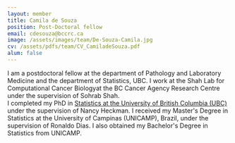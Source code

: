 ```yaml
---
layout: member
title: Camila de Souza
position: Post-Doctoral fellow
email: cdesouza@bccrc.ca
image: /assets/images/team/De-Souza-Camila.jpg
cv: /assets/pdfs/team/CV_CamiladeSouza.pdf
alum: false
---
```


I am a postdoctoral fellow at the department of Pathology and Laboratory Medicine and the department of Statistics, UBC. I work at the Shah Lab for Computational Cancer Biologyat the BC Cancer Agency Research Centre under the supervision of Sohrab Shah.  
I completed my PhD in [Statistics at the University of British Columbia (UBC)](https://www.stat.ubc.ca/) under the supervision of Nancy Heckman. I received my Master's Degree in Statistics at the University of Campinas (UNICAMP), Brazil, under the supervision of Ronaldo Dias. I also obtained my Bachelor's Degree in Statistics from UNICAMP.
